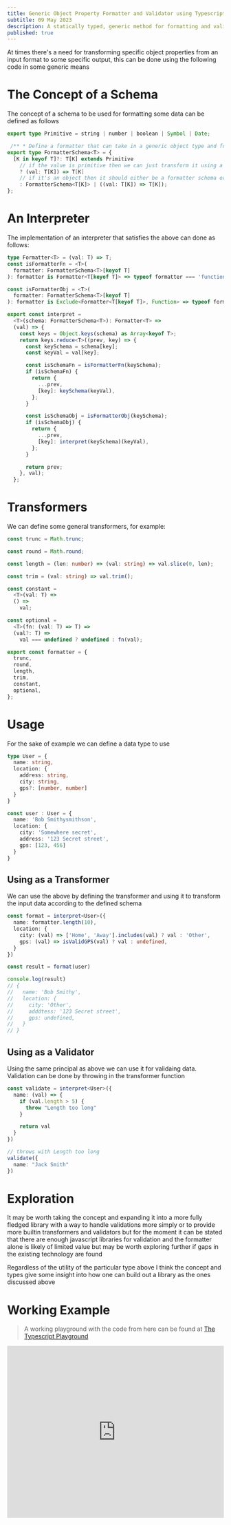 ```yaml
---
title: Generic Object Property Formatter and Validator using Typescript
subtitle: 09 May 2023
description: A statically typed, generic method for formatting and validating javascript objects for interchange across system boundaries
published: true
---
```


At times there's a need for transforming specific object properties from an input format to some specific output, this can be done using the following code in some generic means

# The Concept of a Schema

The concept of a schema to be used for formatting some data can be defined as follows

```ts
export type Primitive = string | number | boolean | Symbol | Date;

 /** * Define a formatter that can take in a generic object type and format each entry of that object */
export type FormatterSchema<T> = {
  [K in keyof T]?: T[K] extends Primitive
    // if the value is primitive then we can just transform it using a simple function
    ? (val: T[K]) => T[K]
    // if it's an object then it should either be a formatter schema or a transformer function
    : FormatterSchema<T[K]> | ((val: T[K]) => T[K]);
};
```

# An Interpreter

The implementation of an interpreter that satisfies the above can done as follows:

```ts
type Formatter<T> = (val: T) => T;
const isFormatterFn = <T>(
  formatter: FormatterSchema<T>[keyof T]
): formatter is Formatter<T[keyof T]> => typeof formatter === 'function';

const isFormatterObj = <T>(
  formatter: FormatterSchema<T>[keyof T]
): formatter is Exclude<Formatter<T[keyof T]>, Function> => typeof formatter === 'object';

export const interpret =
  <T>(schema: FormatterSchema<T>): Formatter<T> =>
  (val) => {
    const keys = Object.keys(schema) as Array<keyof T>;
    return keys.reduce<T>((prev, key) => {
      const keySchema = schema[key];
      const keyVal = val[key];

      const isSchemaFn = isFormatterFn(keySchema);
      if (isSchemaFn) {
        return {
          ...prev,
          [key]: keySchema(keyVal),
        };
      }

      const isSchemaObj = isFormatterObj(keySchema);
      if (isSchemaObj) {
        return {
          ...prev,
          [key]: interpret(keySchema)(keyVal),
        };
      }

      return prev;
    }, val);
  };
```

# Transformers

We can define some general transformers, for example:

```ts
const trunc = Math.trunc;

const round = Math.round;

const length = (len: number) => (val: string) => val.slice(0, len);

const trim = (val: string) => val.trim();

const constant =
  <T>(val: T) =>
  () =>
    val;

const optional =
  <T>(fn: (val: T) => T) =>
  (val?: T) =>
    val === undefined ? undefined : fn(val);

export const formatter = {
  trunc,
  round,
  length,
  trim,
  constant,
  optional,
};
```

# Usage

For the sake of example we can define a data type to use

```ts
type User = {
  name: string,
  location: {
    address: string,
    city: string,
    gps?: [number, number]
  }
}

const user : User = {
  name: 'Bob Smithysmithson',
  location: {
    city: 'Somewhere secret',
    address: '123 Secret street',
    gps: [123, 456]
  }
}
```

## Using as a Transformer

We can use the above by defining the transformer and using it to transform the input data according to the defined schema

```ts
const format = interpret<User>({
  name: formatter.length(10),
  location: {
    city: (val) => ['Home', 'Away'].includes(val) ? val : 'Other',
    gps: (val) => isValidGPS(val) ? val : undefined,
  }
})

const result = format(user)

console.log(result)
// {
//   name: 'Bob Smithy',
//   location: {
//     city: 'Other',
//     adddtess: '123 Secret street',
//     gps: undefined,
//   }  
// }
```


## Using as a Validator

Using the same principal as above we can use it for validaing data. Validation can be done by throwing in the transformer function

```ts
const validate = interpret<User>({
  name: (val) => {
    if (val.length > 5) {
      throw "Length too long"
    }

    return val
  }
})

// throws with Length too long
validate({
  name: "Jack Smith"
})
```

# Exploration

It may be worth taking the concept and expanding it into a more fully fledged library with a way to handle validations more simply or to provide more builtin transformers and validators but for the moment it can be stated that there are enough javascript libraries for validation and the formatter alone is likely of limited value but may be worth exploring further if gaps in the existing technology are found

Regardless of the utility of the particular type above I think the concept and types give some insight into how one can build out a library as the ones discussed above

# Working Example

> A working playground with the code from here can be found at [The Typescript Playground](https://www.typescriptlang.org/play?jsx=0&module=1#code/KYDwDg9gTgLgBDAnmYcAKUCWBbTNMBuqAvHAM4xYB2A5nAD5xUCu2ARsFA3GxBADbAAhlW4BlROwHcAIkJjAA3AChlcAPQAqTXB0zgAM0xVUQuAejZ5CrjAAW8uAGMRCIQGtUxuGZrATWE5wEGwAVsBO8EgoPlQAJuaWjsJOdnD+lIjBBggO8CHhkbrqyqCQsAjIqABiSTA2YqnAVgA8ACoAfHCkAN5qcADaANJw3p6IEDltALoA-ABccG3D0+kgCvFk6Fi4+ET9cBrqozn2qARC-MxeW2A7eISoZ6IA7qguoqHMFAhQImQWKDYUbwb7GOhmMg4MCCczMKiRTAQKgHOCzOAACgu-EWyyG0wAlN0unjpqj1MdMDk8AByLauAoRKJ2fwg8h2CDMfgJYB4FlcDg+RJA6ycchNKzBLhmSj-QHYMUGeGI5Goxa1EX1TiNFmtUldRgYrGXXErInEElmlQAXxUymiNTqNnaXVIxpxS3NJJUTmRP0wZA1Vi1UGqolILox-Xloqg6qd2olQhdA3GkyWZIJixjIdGWyDsfaqeAEym01dXQd6ZzNm6xFINKVCPwyJpdt9VH9gYTUAA8mFunBI9Ge-HNQ0kym02XlFnhcHawG4ABREBOK5xYAtAshovTjMdAA0cGqypbVArlRQ1Z7dYbjMibdUZWg8A7-qoNjuwHgxH6kbIJMxwXRNdWTTo5x3Z1OmJfp3S9OA+kOQ533gcYtlIftChgAA6dCMUAsCiSELYAEEoD+RAWn3ToVGQuAoB-ZgoFEdCcMYuJmCcLdOiNb8CGPcYEKQ+jnD9NCSx1ZozFIQjpOLRBpjo0TULgcYADVLkHbEFKU1RRLEzt4ADKSrDDQcAygzgwwxcZTKEAllPoqlMRMpMwyJESDMYmBmNELyDLgHDgv4w9UQM3TFjspNbJLTT+AJMLArgW1wpS-SVPEvN7Kwizu3HTgsNixB7MctKXIxNywKwzy0sOHy-MQurkOCnDQuaw5ItGT9OG-GBitK4r4sS5rUoM60MvohqWLgfinJS49sTKw5Uv6d8BGAHD+AgGhKp6qA+oJVRVMoZVBwAWXkOwcNOhF2yyqBOXiC6rvYp64nuoy4EEWh7EHDEfsWFh2E4BD3UWChqBoBDsRwsh+EwbiMQABmPH6yuUE6dn+7EIcocEYcuG6dgxDHVNQkRf3-Xjcc9WDDlJ+nkOxT6fggMBzy0v9DkjAwqEWcG6YtIWOjg7EFhF1FsTvOB4U3IwTASdE5cMYxgASbMqHgu0XwqVSazFXp+lupwkoY96zZ+mh7DN-HsDNinPzN9nOf4MLVodOAAFUyENprDioIQFTxqHLYgFxz0WAKhDiOJGLIMgQ-BM2ULwRAk9oFO4BoMAyAlgZgY4KBj0LzgyRW5QJsxrKA3izA4gAcTQMQccufPS+LphWCLwliXMS5fdZ+Acws-a+paH3OA6DERMD4P51jLb-GtuwMQARmRkbDm2iOkX5-3kKcNOBaWvuBhpAAJCAFRpY8aVIl4hEQGlphw4x12YTcyHgtE4GlxYaS9jOFAW+qIc6J0xKfYWtdLj1ybmIH+6J-6y3iKrRWZsJrWiOtXL63wxSLEnlwI2Acg7AAAQAIRCHAMQuw7CIDILQsgrYw672RFHVER8kAALENfYALx+SoF9k4HyoD6IxzjsABOAC14ACYADM1CIg+XIJQYAP5RHIXAYsAYsi5HHgACwAFYABs5d0pV1UvHLkv4F79TwVAbB61BBbR2hiKx-AYCOKytieu8gSDdS-D5CevsoDT1nqQk+lxhKogqrDK2f0uiGNqgZewj0XhwAAEQABll5-RgHwb6yIaAZNRFXKaTEZrYn6Jg7BFJchpK2C8PkTBSEIAKdtWgygfFxD8RiexBIgA)


<iframe height="400px" width="100%" src="https://www.typescriptlang.org/play?jsx=0&module=1#code/KYDwDg9gTgLgBDAnmYcAKUCWBbTNMBuqAvHAM4xYB2A5nAD5xUCu2ARsFA3GxBADbAAhlW4BlROwHcAIkJjAA3AChlcAPQAqTXB0zgAM0xVUQuAejZ5CrjAAW8uAGMRCIQGtUxuGZrATWE5wEGwAVsBO8EgoPlQAJuaWjsJOdnD+lIjBBggO8CHhkbrqyqCQsAjIqABiSTA2YqnAVgA8ACoAfHCkAN5qcADaANJw3p6IEDltALoA-ABccG3D0+kgCvFk6Fi4+ET9cBrqozn2qARC-MxeW2A7eISoZ6IA7qguoqHMFAhQImQWKDYUbwb7GOhmMg4MCCczMKiRTAQKgHOCzOAACgu-EWyyG0wAlN0unjpqj1MdMDk8AByLauAoRKJ2fwg8h2CDMfgJYB4FlcDg+RJA6ycchNKzBLhmSj-QHYMUGeGI5Goxa1EX1TiNFmtUldRgYrGXXErInEElmlQAXxUymiNTqNnaXVIxpxS3NJJUTmRP0wZA1Vi1UGqolILox-Xloqg6qd2olQhdA3GkyWZIJixjIdGWyDsfaqeAEym01dXQd6ZzNm6xFINKVCPwyJpdt9VH9gYTUAA8mFunBI9Ge-HNQ0kym02XlFnhcHawG4ABREBOK5xYAtAshovTjMdAA0cGqypbVArlRQ1Z7dYbjMibdUZWg8A7-qoNjuwHgxH6kbIJMxwXRNdWTTo5x3Z1OmJfp3S9OA+kOQ533gcYtlIftChgAA6dCMUAsCiSELYAEEoD+RAWn3ToVGQuAoB-ZgoFEdCcMYuJmCcLdOiNb8CGPcYEKQ+jnD9NCSx1ZozFIQjpOLRBpjo0TULgcYADVLkHbEFKU1RRLEzt4ADKSrDDQcAygzgwwxcZTKEAllPoqlMRMpMwyJESDMYmBmNELyDLgHDgv4w9UQM3TFjspNbJLTT+AJMLArgW1wpS-SVPEvN7Kwizu3HTgsNixB7MctKXIxNywKwzy0sOHy-MQurkOCnDQuaw5ItGT9OG-GBitK4r4sS5rUoM60MvohqWLgfinJS49sTKw5Uv6d8BGAHD+AgGhKp6qA+oJVRVMoZVBwAWXkOwcNOhF2yyqBOXiC6rvYp64nuoy4EEWh7EHDEfsWFh2E4BD3UWChqBoBDsRwsh+EwbiMQABmPH6yuUE6dn+7EIcocEYcuG6dgxDHVNQkRf3-Xjcc9WDDlJ+nkOxT6fggMBzy0v9DkjAwqEWcG6YtIWOjg7EFhF1FsTvOB4U3IwTASdE5cMYxgASbMqHgu0XwqVSazFXp+lupwkoY96zZ+mh7DN-HsDNinPzN9nOf4MLVodOAAFUyENprDioIQFTxqHLYgFxz0WAKhDiOJGLIMgQ-BM2ULwRAk9oFO4BoMAyAlgZgY4KBj0LzgyRW5QJsxrKA3izA4gAcTQMQccufPS+LphWCLwliXMS5fdZ+Acws-a+paH3OA6DERMD4P51jLb-GtuwMQARmRkbDm2iOkX5-3kKcNOBaWvuBhpAAJCAFRpY8aVIl4hEQGlphw4x12YTcyHgtE4GlxYaS9jOFAW+qIc6J0xKfYWtdLj1ybmIH+6J-6y3iKrRWZsJrWiOtXL63wxSLEnlwI2Acg7AAAQAIRCHAMQuw7CIDILQsgrYw672RFHVER8kAALENfYALx+SoF9k4HyoD6IxzjsABOAC14ACYADM1CIg+XIJQYAP5RHIXAYsAYsi5HHgACwAFYABs5d0pV1UvHLkv4F79TwVAbB61BBbR2hiKx-AYCOKytieu8gSDdS-D5CevsoDT1nqQk+lxhKogqrDK2f0uiGNqgZewj0XhwAAEQABll5-RgHwb6yIaAZNRFXKaTEZrYn6Jg7BFJchpK2C8PkTBSEIAKdtWgygfFxD8RiexBIgA" scrolling="no" frameborder="no" allowtransparency="true" allowfullscreen="true" sandbox="allow-forms allow-pointer-lock allow-popups allow-same-origin allow-scripts allow-modals"></iframe>